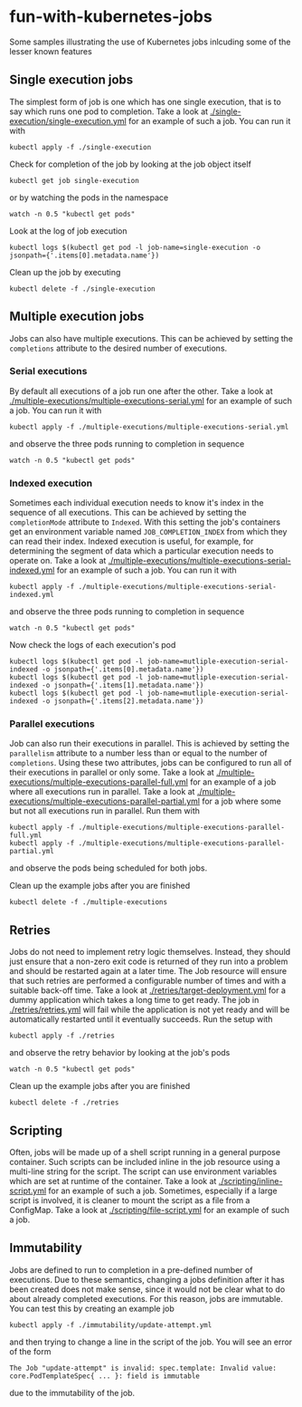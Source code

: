 # fun-with-kubernetes-jobs

Some samples illustrating the use of Kubernetes jobs inlcuding some of the lesser known features

## Single execution jobs

The simplest form of job is one which has one single execution, that is to say which runs one pod to completion. Take a look at [./single-execution/single-execution.yml](./single-execution/single-execution.yml) for an example of such a job. You can run it with

```shell
kubectl apply -f ./single-execution
```

Check for completion of the job by looking at the job object itself

```shell
kubectl get job single-execution
```

or by watching the pods in the namespace

```shell
watch -n 0.5 "kubectl get pods"
```

Look at the log of job execution

```watch
kubectl logs $(kubectl get pod -l job-name=single-execution -o jsonpath={'.items[0].metadata.name'})
```

Clean up the job by executing

```shell
kubectl delete -f ./single-execution
```

## Multiple execution jobs

Jobs can also have multiple executions. This can be achieved by setting the `completions` attribute to the desired number of executions.

### Serial executions

By default all executions of a job run one after the other. Take a look at [./multiple-executions/multiple-executions-serial.yml](./multiple-executions/multiple-executions-serial.yml) for an example of such a job. You can run it with

```shell
kubectl apply -f ./multiple-executions/multiple-executions-serial.yml
```

and observe the three pods running to completion in sequence

```shell
watch -n 0.5 "kubectl get pods"
```

### Indexed execution

Sometimes each individual execution needs to know it's index in the sequence of all executions. This can be achieved by setting the `completionMode` attribute to `Indexed`. With this setting the job's containers get an environment variable named `JOB_COMPLETION_INDEX` from which they can read their index. Indexed execution is useful, for example, for determining the segment of data which a particular execution needs to operate on. Take a look at [./multiple-executions/multiple-executions-serial-indexed.yml](./multiple-executions/multiple-executions-serial-indexed.yml) for an example of such a job. You can run it with

```shell
kubectl apply -f ./multiple-executions/multiple-executions-serial-indexed.yml
```

and observe the three pods running to completion in sequence

```shell
watch -n 0.5 "kubectl get pods"
```

Now check the logs of each execution's pod

```shell
kubectl logs $(kubectl get pod -l job-name=mutliple-execution-serial-indexed -o jsonpath={'.items[0].metadata.name'})
kubectl logs $(kubectl get pod -l job-name=mutliple-execution-serial-indexed -o jsonpath={'.items[1].metadata.name'})
kubectl logs $(kubectl get pod -l job-name=mutliple-execution-serial-indexed -o jsonpath={'.items[2].metadata.name'})
```

### Parallel executions

Job can also run their executions in parallel. This is achieved by setting the `parallelism` attribute to a number less than or equal to the number of `completions`. Using these two attributes, jobs can be configured to run all of their executions in parallel or only some. Take a look at [./multiple-executions/multiple-executions-parallel-full.yml](./multiple-executions/multiple-executions-parallel-full.yml) for an example of a job where all executions run in parallel. Take a look at [./multiple-executions/multiple-executions-parallel-partial.yml](./multiple-executions/multiple-executions-parallel-partial.yml) for a job where some but not all executions run in parallel. Run them with

```shell
kubectl apply -f ./multiple-executions/multiple-executions-parallel-full.yml
kubectl apply -f ./multiple-executions/multiple-executions-parallel-partial.yml
```

and observe the pods being scheduled for both jobs.

Clean up the example jobs after you are finished

```shell
kubectl delete -f ./multiple-executions
```

## Retries

Jobs do not need to implement retry logic themselves. Instead, they should just ensure that a non-zero exit code is returned of they run into a problem and should be restarted again at a later time. The Job resource will ensure that such retries are performed a configurable number of times and with a suitable back-off time. Take a look at [./retries/target-deployment.yml](./retries/target-deployment.yml) for a dummy application which takes a long time to get ready. The job in [./retries/retries.yml](./retries/retries.yml) will fail while the application is not yet ready and will be automatically restarted until it eventually succeeds. Run the setup with

```shell
kubectl apply -f ./retries
```

and observe the retry behavior by looking at the job's pods

```shell
watch -n 0.5 "kubectl get pods"
```

Clean up the example jobs after you are finished

```shell
kubectl delete -f ./retries
```

## Scripting

Often, jobs will be made up of a shell script running in a general purpose container. Such scripts can be included inline in the job resource using a multi-line string for the script. The script can use environment variables which are set at runtime of the container. Take a look at [./scripting/inline-script.yml](./scripting/inline-script.yml) for an example of such a job. Sometimes, especially if a large script is involved, it is cleaner to mount the script as a file from a ConfigMap. Take a look at [./scripting/file-script.yml](./scripting/file-script.yml) for an example of such a job.

## Immutability

Jobs are defined to run to completion in a pre-defined number of executions. Due to these semantics, changing a jobs definition after it has been created does not make sense, since it would not be clear what to do about already completed executions. For this reason, jobs are immutable. You can test this by creating an example job

```shell
kubectl apply -f ./immutability/update-attempt.yml
```

and then trying to change a line in the script of the job. You will see an error of the form

```
The Job "update-attempt" is invalid: spec.template: Invalid value: core.PodTemplateSpec{ ... }: field is immutable
```

due to the immutability of the job.
